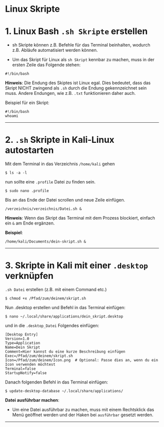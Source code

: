 # Linux Skripte


# 1. Linux Bash `.sh Skripte` erstellen



- sh Skripte können z.B. Befehle für das Terminal beinhalten, wodurch z.B. Abläufe automatisiert werden können.


- Um das Skript für Linux als `sh Skript` kennbar zu machen, muss in der ersten Zeile das Folgende stehen:
```
#!/bin/bash
```



__Hinweis__:
Die Endung des Skiptes ist Linux egal. Dies bedeutet, dass das Skript NICHT zwingend als `.sh` durch die Endung gekennzeichnet sein muss. Andere Endungen, wie z.B. `.txt` funktionieren daher auch.



Beispiel für ein Skript:
```
#!/bin/bash
whoami
```


-------------------------------------------------------------------------------------------------------------------------------------------------------------------------------------------------------


# 2. `.sh` Skripte in Kali-Linux autostarten



Mit dem Terminal in das Verzeichnis `/home/kali` gehen

```
$ ls -a -l
```

nun sollte eine `.profile` Datei zu finden sein.

```
$ sudo nano .profile
```

Bis an das Ende der Datei scrollen und neue Zeile einfügen.

```
/verzeichnis/verzeichnis/Datei.sh &
```


__Hinweis__:
Wenn das Skript das Terminal mit dem Prozess blockiert, einfach ein `&` am Ende ergänzen.


__Beispiel__:

```
/home/kali/Documents/dein-skript.sh &
```

-----------------------------------------------------------------------------------------------------------------


# 3. Skripte in Kali mit einer `.desktop` verknüpfen


`.sh Datei` erstellen (z.B. mit einem Command etc.)
```
$ chmod +x /Pfad/zum/deinem/skript.sh
```


Nun .desktop erstellen und Befehl in das Terminal einfügen:
```
$ nano ~/.local/share/applications/dein_skript.desktop
```


und in die `.desktop_Datei` Folgendes einfügen:
```
[Desktop Entry]
Version=1.0
Type=Application
Name=Dein Skript
Comment=Hier kannst du eine kurze Beschreibung einfügen
Exec=/Pfad/zum/deinem/skript.sh
Icon=/Pfad/zum/deinem/Icon.png  # Optional: Passe dies an, wenn du ein Icon verwenden möchtest
Terminal=false
StartupNotify=false
```

Danach folgenden Befehl in das Terminal einfügen:
```
$ update-desktop-database ~/.local/share/applications/
```


__Datei ausführbar machen__:
- Um eine Datei ausführbar zu machen, muss mit einem Rechtsklick das Menü geöffnet werden und der Haken bei `ausführbar` gesetzt werden.




-----------------------------------------------------------------------------------------------------------------
